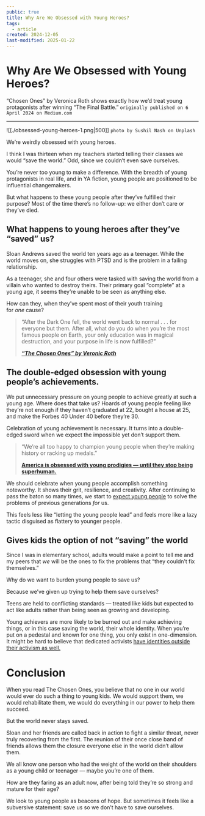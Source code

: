 ```yaml
---
public: true
title: Why Are We Obsessed with Young Heroes?
tags:
  - article
created: 2024-12-05
last-modified: 2025-01-22
---
```

# Why Are We Obsessed with Young Heroes?
 “Chosen Ones” by Veronica Roth shows exactly how we’d treat young protagonists after winning “The Final Battle.”
`originally published on 6 April 2024 on Medium.com`

---

![[./obsessed-young-heroes-1.png|500]]
`photo by Sushil Nash on Unplash`

We’re weirdly obsessed with young heroes.

I think I was thirteen when my teachers started telling their classes we would “save the world.” Odd, since we couldn’t even save ourselves.

You’re never too young to make a difference. With the breadth of young protagonists in real life, and in YA fiction, young people are positioned to be influential changemakers.

But what happens to these young people after they’ve fulfilled their purpose? Most of the time there’s no follow-up: we either don’t care or they’ve died.

## What happens to young heroes after they’ve “saved” us?

Sloan Andrews saved the world ten years ago as a teenager. While the world moves on, she struggles with PTSD and is the problem in a failing relationship.

As a teenager, she and four others were tasked with saving the world from a villain who wanted to destroy theirs. Their primary goal “complete” at a young age, it seems they’re unable to be seen as anything else.

How can they, when they’ve spent most of their youth training for _one_ cause?

> “After the Dark One fell, the world went back to normal . . . for everyone but them. After all, what do you do when you’re the most famous people on Earth, your only education was in magical destruction, and your purpose in life is now fulfilled?”
> 
> [**_“The Chosen Ones” by Veronic Roth_**](https://veronicarothbooks.com/books/chosen-ones/)

## The double-edged obsession with young people’s achievements.

We put unnecessary pressure on young people to achieve greatly at such a young age. Where does that take us? Hoards of young people feeling like they’re not enough if they haven’t graduated at 22, bought a house at 25, and make the Forbes 40 Under 40 before they’re 30.

Celebration of young achievement is necessary. It turns into a double-edged sword when we expect the impossible yet don’t support them.

> “We’re all too happy to champion young people when they’re making history or racking up medals.”
> 
> [**America is obsessed with young prodigies — until they stop being superhuman.**](https://www.mic.com/impact/youth-sports-olympics-prodigies-mental-health)

We should celebrate when young people accomplish something noteworthy. It shows their grit, resilience, and creativity. After continuing to pass the baton so many times, we start to [expect young people](https://asia.nikkei.com/Spotlight/Environment/How-dare-you-Transcript-of-Greta-Thunberg-s-UN-climate-speech) to solve the problems of previous generations _for_ us.

This feels less like “letting the young people lead” and feels more like a lazy tactic disguised as flattery to younger people.

## Gives kids the option of not “saving” the world

Since I was in elementary school, adults would make a point to tell me and my peers that _we_ will be the ones to fix the problems that “they couldn’t fix themselves.”

Why do we want to burden young people to save us?

Because we’ve given up trying to help them save ourselves?

Teens are held to conflicting standards — treated like kids but expected to act like adults rather than being seen as growing and developing.

Young achievers are more likely to be burned out and make achieving things, or in this case saving the world, their whole identity. When you’re put on a pedestal and known for one thing, you only exist in one-dimension. It might be hard to believe that dedicated activists [have identities outside their activism as well.](https://www.greenmatters.com/p/greta-thunberg-spare-time)

# Conclusion

When you read The Chosen Ones, you believe that no one in our world would ever do such a thing to young kids. We would support them, we would rehabilitate them, we would do everything in our power to help them succeed.

But the world never stays saved.

Sloan and her friends are called back in action to fight a similar threat, never truly recovering from the first. The reunion of their once close band of friends allows them the closure everyone else in the world didn’t allow them.

We all know one person who had the weight of the world on their shoulders as a young child or teenager — maybe you’re one of them.

How are they faring as an adult now, after being told they’re so strong and mature for their age?

We look to young people as beacons of hope. But sometimes it feels like a subversive statement: save us so we don’t have to save ourselves.
